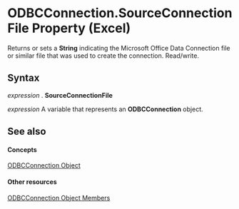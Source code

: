 
# ODBCConnection.SourceConnectionFile Property (Excel)

Returns or sets a  **String** indicating the Microsoft Office Data Connection file or similar file that was used to create the connection. Read/write.


## Syntax

 _expression_ . **SourceConnectionFile**

 _expression_ A variable that represents an **ODBCConnection** object.


## See also


#### Concepts


[ODBCConnection Object](b880ebec-15a4-5a3d-ef02-db73106db9c9.md)
#### Other resources


[ODBCConnection Object Members](d13b91f3-a89f-7dd7-7a98-f1d952f3b047.md)
